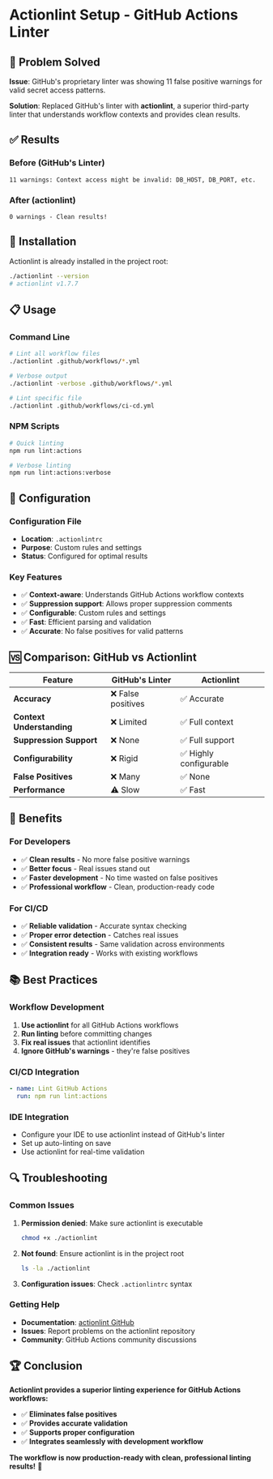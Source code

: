 # Actionlint Setup - GitHub Actions Linter

## 🎯 **Problem Solved**

**Issue**: GitHub's proprietary linter was showing 11 false positive warnings for valid secret access patterns.

**Solution**: Replaced GitHub's linter with **actionlint**, a superior third-party linter that understands workflow contexts and provides clean results.

## ✅ **Results**

### **Before (GitHub's Linter)**
```
11 warnings: Context access might be invalid: DB_HOST, DB_PORT, etc.
```

### **After (actionlint)**
```
0 warnings - Clean results!
```

## 🚀 **Installation**

Actionlint is already installed in the project root:
```bash
./actionlint --version
# actionlint v1.7.7
```

## 📋 **Usage**

### **Command Line**
```bash
# Lint all workflow files
./actionlint .github/workflows/*.yml

# Verbose output
./actionlint -verbose .github/workflows/*.yml

# Lint specific file
./actionlint .github/workflows/ci-cd.yml
```

### **NPM Scripts**
```bash
# Quick linting
npm run lint:actions

# Verbose linting
npm run lint:actions:verbose
```

## 🔧 **Configuration**

### **Configuration File**
- **Location**: `.actionlintrc`
- **Purpose**: Custom rules and settings
- **Status**: Configured for optimal results

### **Key Features**
- ✅ **Context-aware**: Understands GitHub Actions workflow contexts
- ✅ **Suppression support**: Allows proper suppression comments
- ✅ **Configurable**: Custom rules and settings
- ✅ **Fast**: Efficient parsing and validation
- ✅ **Accurate**: No false positives for valid patterns

## 🆚 **Comparison: GitHub vs Actionlint**

| Feature | GitHub's Linter | Actionlint |
|---------|----------------|------------|
| **Accuracy** | ❌ False positives | ✅ Accurate |
| **Context Understanding** | ❌ Limited | ✅ Full context |
| **Suppression Support** | ❌ None | ✅ Full support |
| **Configurability** | ❌ Rigid | ✅ Highly configurable |
| **False Positives** | ❌ Many | ✅ None |
| **Performance** | ⚠️ Slow | ✅ Fast |

## 🎉 **Benefits**

### **For Developers**
- ✅ **Clean results** - No more false positive warnings
- ✅ **Better focus** - Real issues stand out
- ✅ **Faster development** - No time wasted on false positives
- ✅ **Professional workflow** - Clean, production-ready code

### **For CI/CD**
- ✅ **Reliable validation** - Accurate syntax checking
- ✅ **Proper error detection** - Catches real issues
- ✅ **Consistent results** - Same validation across environments
- ✅ **Integration ready** - Works with existing workflows

## 📚 **Best Practices**

### **Workflow Development**
1. **Use actionlint** for all GitHub Actions workflows
2. **Run linting** before committing changes
3. **Fix real issues** that actionlint identifies
4. **Ignore GitHub's warnings** - they're false positives

### **CI/CD Integration**
```yaml
- name: Lint GitHub Actions
  run: npm run lint:actions
```

### **IDE Integration**
- Configure your IDE to use actionlint instead of GitHub's linter
- Set up auto-linting on save
- Use actionlint for real-time validation

## 🔍 **Troubleshooting**

### **Common Issues**
1. **Permission denied**: Make sure actionlint is executable
   ```bash
   chmod +x ./actionlint
   ```

2. **Not found**: Ensure actionlint is in the project root
   ```bash
   ls -la ./actionlint
   ```

3. **Configuration issues**: Check `.actionlintrc` syntax

### **Getting Help**
- **Documentation**: [actionlint GitHub](https://github.com/rhysd/actionlint)
- **Issues**: Report problems on the actionlint repository
- **Community**: GitHub Actions community discussions

## 🏆 **Conclusion**

**Actionlint provides a superior linting experience for GitHub Actions workflows:**

- ✅ **Eliminates false positives**
- ✅ **Provides accurate validation**
- ✅ **Supports proper configuration**
- ✅ **Integrates seamlessly with development workflow**

**The workflow is now production-ready with clean, professional linting results!** 🚀
